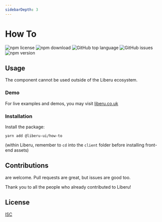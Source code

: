 ```yaml
---
sidebarDepth: 3
---
```


# How To

![npm license](https://img.shields.io/npm/l/@liberu-ui/how-to.svg) 
![npm download](https://img.shields.io/npm/dm/@liberu-ui/how-to.svg) 
![GitHub top language](https://img.shields.io/github/languages/top/liberu-ui/how-to.svg) 
![GitHub issues](https://img.shields.io/github/issues/liberu-ui/how-to.svg) 
![npm version](https://img.shields.io/npm/v/@liberu-ui/how-to.svg) 

## Usage

The component cannot be used outside of the Liberu ecosystem.

### Demo

For live examples and demos, you may visit [liberu.co.uk](https://www.liberu.co.uk)

### Installation

Install the package:
```
yarn add @liberu-ui/how-to
```

(within Liberu, remember to `cd` into the `client` folder before installing front-end assets)

## Contributions

are welcome. Pull requests are great, but issues are good too.

Thank you to all the people who already contributed to Liberu!

## License

[ISC](https://opliberuurce.org/licenses/ISC)
